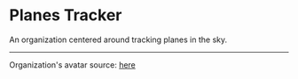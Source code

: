 # Planes Tracker

An organization centered around tracking planes in the sky.

---

Organization's avatar source: [here](https://www.planespotters.net/photo/1484238/64-14849-united-states-air-force-boeing-rc-135u-combat-sent-739-445b)
